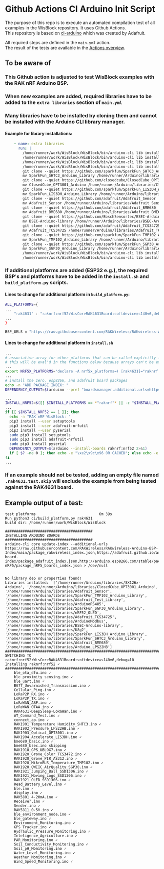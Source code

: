 # Github Actions CI Arduino Init Script 

The purpose of this repo is to execute an automated compilation test of all examples in the WisBlock repository. It uses Github Actions.    
This repository is based on [ci-arduino](https://github.com/adafruit/ci-arduino) which was created by Adafruit. 

All required steps are defined in the `main.yml` action.  
The result of the tests are available in the [Actions overview](https://github.com/RAKWireless/WisBlock/actions).

## To be aware of

### This Github action is adjusted to test WisBlock examples with the RAK nRF Arduino BSP.

### When new examples are added, required libraries have to be added to the `extra libraries` section of `main.yml`  

### Many libraries have to be installed by cloning them and cannot be installed with the Arduino CLI library manager.

#### Example for library installations:
```yml  
    - name: extra libraries
      run: |
        /home/runner/work/WisBlock/WisBlock/bin/arduino-cli lib install SX126x-Arduino
        /home/runner/work/WisBlock/WisBlock/bin/arduino-cli lib install Arduino_LPS22HB
        /home/runner/work/WisBlock/WisBlock/bin/arduino-cli lib install ArduinoRS485
        /home/runner/work/WisBlock/WisBlock/bin/arduino-cli lib install ArduinoModbus
        git clone --quiet https://github.com/sparkfun/SparkFun_SHTC3_Arduino_Library
        mv SparkFun_SHTC3_Arduino_Library /home/runner/Arduino/libraries/SparkFun_SHTC3_Arduino_Library
        git clone --quiet https://github.com/closedcube/ClosedCube_OPT3001_Arduino
        mv ClosedCube_OPT3001_Arduino /home/runner/Arduino/libraries/ClosedCube_OPT3001_Arduino
        git clone --quiet https://github.com/sparkfun/SparkFun_LIS3DH_Arduino_Library
        mv SparkFun_LIS3DH_Arduino_Library /home/runner/Arduino/libraries/SparkFun_LIS3DH_Arduino_Library
        git clone --quiet https://github.com/adafruit/Adafruit_Sensor
        mv Adafruit_Sensor /home/runner/Arduino/libraries/Adafruit_Sensor
        git clone --quiet https://github.com/adafruit/Adafruit_BME680
        mv Adafruit_BME680 /home/runner/Arduino/libraries/Adafruit_BME680
        git clone --quiet https://github.com/BoschSensortec/BSEC-Arduino-library
        mv BSEC-Arduino-library /home/runner/Arduino/libraries/BSEC-Arduino-library
        git clone --quiet https://github.com/adafruit/Adafruit_TCS34725
        mv Adafruit_TCS34725 /home/runner/Arduino/libraries/Adafruit_TCS34725
        git clone --quiet https://github.com/sparkfun/SparkFun_TMP102_Arduino_Library
        mv SparkFun_TMP102_Arduino_Library /home/runner/Arduino/libraries/SparkFun_TMP102_Arduino_Library
        git clone --quiet https://github.com/sparkfun/SparkFun_SGP30_Arduino_Library
        mv SparkFun_SGP30_Arduino_Library /home/runner/Arduino/libraries/SparkFun_SGP30_Arduino_Library
        /home/runner/work/WisBlock/WisBlock/bin/arduino-cli lib install U8g2
        /home/runner/work/WisBlock/WisBlock/bin/arduino-cli lib install nRF52_OLED
```

### If additional platforms are added (ESP32 e.g.), the required BSP's and platforms have to be added in the `install.sh` and `build_platform.py` scripts.  
  
#### Lines to change for additional platform in `build_platform.py`:  
```sh  
ALL_PLATFORMS={
...
    "rak4631" : "raknrf:nrf52:WisCoreRAK4631Board:softdevice=s140v6,debug=l0",
...
}

BSP_URLS = "https://raw.githubusercontent.com/RAKWireless/RAKwireless-Arduino-BSP-Index/main/package_rakwireless_index.json,https://adafruit.github.io/arduino-board-index/package_adafruit_index.json,http://arduino.esp8266.com/stable/package_esp8266com_index.json,https://dl.espressif.com/dl/package_esp32_index.json,https://sandeepmistry.github.io/arduino-nRF5/package_nRF5_boards_index.json"


```

#### Lines to change for additional platform in `install.sh`  
```sh
...
# associative array for other platforms that can be called explicitly in .travis.yml configs
# this will be eval'd in the functions below because arrays can't be exported
...
export NRF5X_PLATFORMS='declare -A nrf5x_platforms=( [rak4631]="raknrf:nrf52:WisCoreRAK4631Board:softdevice=s140v6,debug=l0")'
...
# install the zero, esp8266, and adafruit board packages
echo -n "ADD PACKAGE INDEX: "
DEPENDENCY_OUTPUT=$(arduino --pref "boardsmanager.additional.urls=https://raw.githubusercontent.com/RAKWireless/RAKwireless-Arduino-BSP-Index/main/package_rakwireless_index.json,http://arduino.esp8266.com/stable/package_esp8266com_index.json,https://dl.espressif.com/dl/package_esp32_index.json" --save-prefs 2>&1)

...
INSTALL_NRF52=$([[ $INSTALL_PLATFORMS == *"raknrf"* || -z "$INSTALL_PLATFORMS" ]] && echo 1 || echo 0)
...
if [[ $INSTALL_NRF52 == 1 ]]; then
  echo -n "RAK nRF WisBlock: "
  pip3 install --user setuptools
  pip3 install --user adafruit-nrfutil
  pip3 install --user pyserial
  sudo pip3 install setuptools
  sudo pip3 install adafruit-nrfutil
  sudo pip3 install pyserial
  DEPENDENCY_OUTPUT=$(arduino --install-boards raknrf:nrf52 2>&1)
  if [ $? -ne 0 ]; then echo -e "\xe2\x9c\x96 OR CACHED"; else echo -e """$GREEN""\xe2\x9c\x93"; fi
fi
...
```

### If an example should not be tested, adding an empty file named `.rak4631.test.skip` will exclude the example from being tested against the RAK4631 board.

## Example output of a test:
```log
test platforms                             6m 39s
Run python3 ci/build_platform.py rak4631
build dir: /home/runner/work/WisBlock/WisBlock

########################################
INSTALLING ARDUINO BOARDS
########################################
arduino-cli core update-index --additional-urls https://raw.githubusercontent.com/RAKWireless/RAKwireless-Arduino-BSP-Index/main/package_rakwireless_index.json,https://adafruit.github.io/arduino-board-index/package_adafruit_index.json,http://arduino.esp8266.com/stable/package_esp8266com_index.json,https://dl.espressif.com/dl/package_esp32_index.json,https://sandeepmistry.github.io/arduino-nRF5/package_nRF5_boards_index.json > /dev/null


No library dep or properties found!
Libraries installed:  ['/home/runner/Arduino/libraries/SX126x-Arduino', '/home/runner/Arduino/libraries/ClosedCube_OPT3001_Arduino', '/home/runner/Arduino/libraries/Adafruit_Sensor', '/home/runner/Arduino/libraries/SparkFun_TMP102_Arduino_Library', '/home/runner/Arduino/libraries/Adafruit_Test_Library', '/home/runner/Arduino/libraries/ArduinoRS485', '/home/runner/Arduino/libraries/SparkFun_SGP30_Arduino_Library', '/home/runner/Arduino/libraries/nRF52_OLED', '/home/runner/Arduino/libraries/Adafruit_TCS34725', '/home/runner/Arduino/libraries/ArduinoModbus', '/home/runner/Arduino/libraries/BSEC-Arduino-library', '/home/runner/Arduino/libraries/U8g2', '/home/runner/Arduino/libraries/SparkFun_LIS3DH_Arduino_Library', '/home/runner/Arduino/libraries/SparkFun_SHTC3_Arduino_Library', '/home/runner/Arduino/libraries/Adafruit_BME680', '/home/runner/Arduino/libraries/Arduino_LPS22HB']
################################################################################
SWITCHING TO raknrf:nrf52:WisCoreRAK4631Board:softdevice=s140v6,debug=l0
Installing raknrf:nrf52 ✓
################################################################################
	ble_ota_dfu.ino ✓
	ble_proximity_sensing.ino ✓
	ble_uart.ino ✓
	BG77_Unvarnished_Transmission.ino ✓
	Cellular_Ping.ino ✓
	LoRaP2P_RX.ino ✓
	LoRaP2P_TX.ino ✓
	LoRaWAN_ABP.ino ✓
	LoRaWAN_OTAA.ino ✓
	RAK4631-DeepSleep-LoRaWan.ino ✓
	AT_Command_Test.ino ✓
	connect_ap.ino ✓
	RAK1901_Temperature_Humidity_SHTC3.ino ✓
	RAK1902_Pressure_LPS22HB.ino ✓
	RAK1903_Optical_OPT3001.ino ✓
	RAK1904_Accelerate_LIS3DH.ino ✓
	bme680_basic.ino ✓
	bme680_bsec.ino skipping
	RAK1910_GPS_UBLOX7.ino ✓
	RAK1920_Grove_Color_TCS3472.ino ✓
	RAK1920_Grove_PIR_AS312.ino ✓
	RAK1920_MikroBUS_Temperature_TMP102.ino ✓
	RAK1920_QWIIC_AirQuality_SGP30.ino ✓
	RAK1921_Jumping_Ball_SSD1306.ino ✓
	RAK1921_Moving_Logo_SSD1306.ino ✓
	RAK1921_OLED_SSD1306.ino ✓
	Read_Battery_Level.ino ✓
	ble.ino ✓
	display.ino ✓
	RAK5801_4-20mA.ino ✓
	Receiver.ino ✓
	Sender.ino ✓
	RAK5811_0-5V.ino ✓
	ble_environment_node.ino ✓
	ble_gateway.ino ✓
	Environment_Monitoring.ino ✓
	GPS_Tracker.ino ✓
	Hydraulic_Pressure_Monitoring.ino ✓
	Inteligence_Agriculture.ino ✓
	PAR_Monitoring.ino ✓
	Soil_Conductivity_Monitoring.ino ✓
	Soil_pH_Monitoring.ino ✓
	Water_Level_Monitoring.ino ✓
	Weather_Monitoring.ino ✓
	Wind_Speed_Monitoring.ino ✓
```
